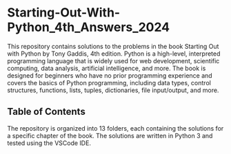 # Starting-Out-With-Python_4th_Answers_2024

This repository contains solutions to the problems in the book Starting Out with Python by Tony Gaddis, 4th edition. Python is a high-level, interpreted programming language that is widely used for web development, scientific computing, data analysis, artificial intelligence, and more. The book is designed for beginners who have no prior programming experience and covers the basics of Python programming, including data types, control structures, functions, lists, tuples, dictionaries, file input/output, and more.

Table of Contents
-------------------------------------------------------------------------------------------------------------------------------------------------
The repository is organized into 13 folders, each containing the solutions for a specific chapter of the book. The solutions are written in Python 3 and tested using the VSCode IDE.



